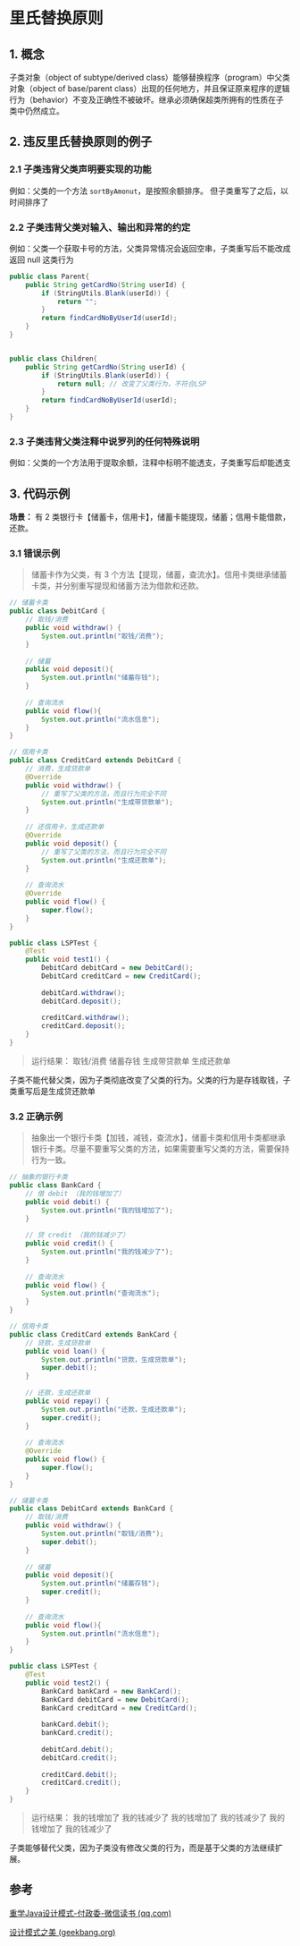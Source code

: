 # 里氏替换原则

## 1. 概念
子类对象（object of subtype/derived class）能够替换程序（program）中父类对象（object of base/parent class）出现的任何地方，并且保证原来程序的逻辑行为（behavior）不变及正确性不被破坏。继承必须确保超类所拥有的性质在子类中仍然成立。


## 2. 违反里氏替换原则的例子
### 2.1 子类违背父类声明要实现的功能
例如：父类的一个方法 `sortByAmonut`，是按照余额排序。
但子类重写了之后，以时间排序了


### 2.2 子类违背父类对输入、输出和异常的约定
例如：父类一个获取卡号的方法，父类异常情况会返回空串，子类重写后不能改成返回 null 这类行为

```java
public class Parent{
	public String getCardNo(String userId) {
		if (StringUtils.Blank(userId)) {
			return "";
		}
		return findCardNoByUserId(userId);	
	}
}


public class Children{
	public String getCardNo(String userId) {
		if (StringUtils.Blank(userId)) {
			return null; // 改变了父类行为，不符合LSP
		}
		return findCardNoByUserId(userId);
	}
}

```


### 2.3 子类违背父类注释中说罗列的任何特殊说明
例如：父类的一个方法用于提取余额，注释中标明不能透支，子类重写后却能透支


## 3. 代码示例
**场景：**
有 2 类银行卡【储蓄卡，信用卡】，储蓄卡能提现，储蓄；信用卡能借款，还款。

### 3.1 错误示例
> 储蓄卡作为父类，有 3 个方法【提现，储蓄，查流水】。信用卡类继承储蓄卡类，并分别重写提现和储蓄方法为借款和还款。

```java
// 储蓄卡类
public class DebitCard {  
    // 取钱/消费  
    public void withdraw() {  
        System.out.println("取钱/消费");  
    }  
  
    // 储蓄  
    public void deposit(){  
        System.out.println("储蓄存钱");  
    }  
  
    // 查询流水  
    public void flow(){  
        System.out.println("流水信息");  
    }  
}

// 信用卡类
public class CreditCard extends DebitCard {  
    // 消费，生成贷款单  
    @Override  
    public void withdraw() {  
        // 重写了父类的方法，而且行为完全不同  
        System.out.println("生成带贷款单");  
    }  
  
    // 还信用卡，生成还款单  
    @Override  
    public void deposit() {  
        // 重写了父类的方法，而且行为完全不同  
        System.out.println("生成还款单");  
    }  
  
    // 查询流水  
    @Override  
    public void flow() {  
        super.flow();  
    }  
}
```

```java
public class LSPTest {
	@Test  
	public void test1() {  
	    DebitCard debitCard = new DebitCard();  
	    DebitCard creditCard = new CreditCard();  
	  
	    debitCard.withdraw();  
	    debitCard.deposit();  
	  
	    creditCard.withdraw();  
	    creditCard.deposit();  
	}
}
```

> 运行结果：
取钱/消费
储蓄存钱
生成带贷款单
生成还款单

子类不能代替父类，因为子类彻底改变了父类的行为。父类的行为是存钱取钱，子类重写后是生成贷还款单


### 3.2 正确示例
> 抽象出一个银行卡类【加钱，减钱，查流水】，储蓄卡类和信用卡类都继承银行卡类。尽量不要重写父类的方法，如果需要重写父类的方法，需要保持行为一致。


```java
// 抽象的银行卡类
public class BankCard {  
    // 借 debit （我的钱增加了）  
    public void debit() {  
        System.out.println("我的钱增加了");  
    }  
  
    // 贷 credit （我的钱减少了）  
    public void credit() {  
        System.out.println("我的钱减少了");  
    }  
  
    // 查询流水  
    public void flow() {  
        System.out.println("查询流水");  
    }  
}

// 信用卡类
public class CreditCard extends BankCard {  
    // 贷款，生成贷款单  
    public void loan() {  
        System.out.println("贷款，生成贷款单");  
        super.debit();  
    }  
  
    // 还款，生成还款单  
    public void repay() {  
        System.out.println("还款，生成还款单");  
        super.credit();  
    }  
  
    // 查询流水  
    @Override  
    public void flow() {  
        super.flow();  
    }  
}

// 储蓄卡类
public class DebitCard extends BankCard {  
    // 取钱/消费  
    public void withdraw() {  
        System.out.println("取钱/消费");  
        super.debit();  
    }  
  
    // 储蓄  
    public void deposit(){  
        System.out.println("储蓄存钱");  
        super.credit();  
    }  
  
    // 查询流水  
    public void flow(){  
        System.out.println("流水信息");  
    }  
}
```

```java
public class LSPTest {  
    @Test  
    public void test2() {  
        BankCard bankCard = new BankCard();  
        BankCard debitCard = new DebitCard();  
        BankCard creditCard = new CreditCard();  
  
        bankCard.debit();  
        bankCard.credit();  
  
        debitCard.debit();  
        debitCard.credit();  
  
        creditCard.debit();  
        creditCard.credit();  
    }  
}
```

> 运行结果：
我的钱增加了
我的钱减少了
我的钱增加了
我的钱减少了
我的钱增加了
我的钱减少了

子类能够替代父类，因为子类没有修改父类的行为，而是基于父类的方法继续扩展。


## 参考
[重学Java设计模式-付政委-微信读书 (qq.com)](https://weread.qq.com/web/reader/bcf32900724708cbbcf08c1)

[设计模式之美 (geekbang.org)](https://time.geekbang.org/column/intro/100039001)